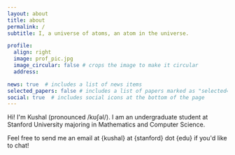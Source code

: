 ```yaml
---
layout: about
title: about
permalink: /
subtitle: I, a universe of atoms, an atom in the universe.

profile:
  align: right
  image: prof_pic.jpg
  image_circular: false # crops the image to make it circular
  address: 

news: true  # includes a list of news items
selected_papers: false # includes a list of papers marked as "selected={true}"
social: true  # includes social icons at the bottom of the page
---
```


Hi! I'm Kushal (pronounced /kʊʃəl/). I am an undergraduate student at Stanford University majoring in Mathematics and Computer Science. 

Feel free to send me an email at {kushal} at {stanford} dot {edu} if you'd like to chat!


